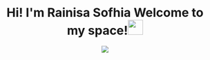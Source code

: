 <h1 align="center">
  <br>Hi! I'm Rainisa Sofhia 
  Welcome to my space!<img src="https://media.giphy.com/media/mBSeE1Q3yxcb0XoSKh/giphy.gif" width="35">
  </h1>

<p align="center">
  <img src="https://readme-typing-svg.herokuapp.com?font=Patrick+Hand&size=30&pause=1000&color=42F742&background=FFBCB400&width=435&lines=Aspiring+Frontend+Developer;Love+Coding+%26+Video+Games">
</p>
